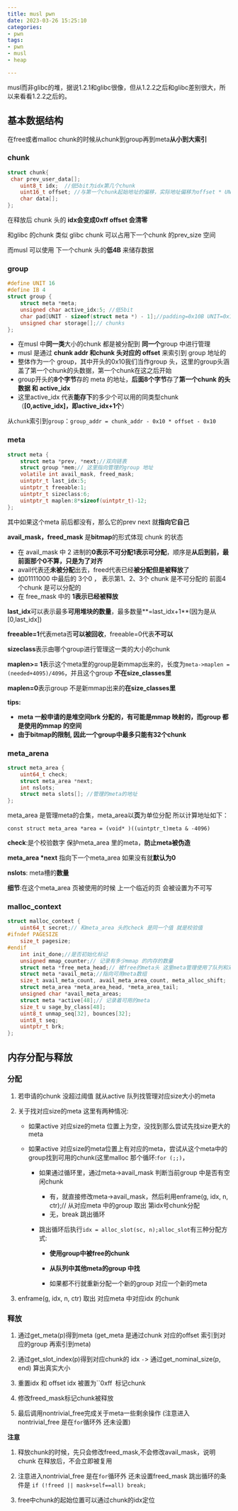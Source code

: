 ```yaml
---
title: musl pwn
date: 2023-03-26 15:25:10
categories: 
- pwn
tags: 
- pwn
- musl
- heap

---
```


musl而非glibc的堆，据说1.2.1和glibc很像，但从1.2.2之后和glibc差别很大，所以来看看1.2.2之后的。
<!--more-->

## 基本数据结构

在free或者malloc chunk的时候从chunk到group再到meta**从小到大索引**

### chunk

```c
struct chunk{
 char prev_user_data[];
    uint8_t idx;  //低5bit为idx第几个chunk
    uint16_t offset; //与第一个chunk起始地址的偏移，实际地址偏移为offset * UNIT,详细请看get_meta源码中得到group地址的而过程！ UNIT=0x10
    char data[];
};
```

在释放后 chunk 头的 **idx会变成0xff offset 会清零**

和glibc 的chunk 类似 glibc chunk 可以占用下一个chunk 的prev_size 空间

而musl 可以使用 下一个chunk 头的**低4B** 来储存数据

### group

```c
#define UNIT 16
#define IB 4
struct group {
    struct meta *meta;
    unsigned char active_idx:5; //低5bit
    char pad[UNIT - sizeof(struct meta *) - 1];//padding=0x10B UNIT=0x10
    unsigned char storage[];// chunks
};
```

- 在musl 中**同一类**大小的chunk 都是被分配到 **同一个**group 中进行管理
- musl 是通过 **chunk addr 和chunk 头对应的 offset** 来索引到 group 地址的
- 整体作为一个 group，其中开头的0x10我们当作group 头，这里的group头涵盖了第一个chunk的头数据，第一个chunk在这之后开始
- group开头的**8个字节**存的 meta 的地址，**后面8个字节**存了**第一个chunk 的头数据 和 active_idx**
- 这里active_idx 代表**能存下**的多少个可以用的同类型chunk（**[0,active_idx]，即active_idx+1个**）

从`chunk`索引到`group`：`group_addr = chunk_addr - 0x10 * offset - 0x10`

### meta

```c
struct meta {
    struct meta *prev, *next;//双向链表
    struct group *mem;// 这里指向管理的group 地址
    volatile int avail_mask, freed_mask;
    uintptr_t last_idx:5;
    uintptr_t freeable:1;
    uintptr_t sizeclass:6;
    uintptr_t maplen:8*sizeof(uintptr_t)-12;
};
```

其中如果这个meta 前后都没有，那么它的prev next 就**指向它自己**

**avail_mask，freed_mask** 是**bitmap**的形式体现 chunk 的状态

- 在 avail_mask 中 2 进制的**0表示不可分配1表示可分配**，顺序是**从后到前，最前面那个0不算，只是为了对齐**
- avail代表还**未被分配**出去，freed代表已经**被分配但是被释放**了
- 如01111000 中最后的 3个0 ， 表示第1、2、3个 chunk 是不可分配的 前面4个chunk 是可以分配的
- 在 free_mask 中的 **1表示已经被释放**

**last_idx**可以表示最多**可用堆块的数量**，最多数量**=last_idx+1**(因为是从[0,last_idx])

**freeable=1**代表meta否**可以被回收**，freeable=0代表**不可以**

**sizeclass**表示由哪个group进行管理这一类的大小的chunk

**maplen>= 1**表示这个meta里的group是新mmap出来的，长度为`meta->maplen = (needed+4095)/4096`，并且这个group **不在size_classes里**

**maplen=0**表示group 不是新mmap出来的**在size_classes里**

**tips:**

- **meta 一般申请的是堆空间brk 分配的，有可能是mmap 映射的，而group 都是使用的mmap 的空间**
- **由于bitmap的限制, 因此一个group中最多只能有32个chunk**

### meta_arena

```c
struct meta_area {
    uint64_t check;
    struct meta_area *next;
    int nslots;
    struct meta slots[]; //管理的meta的地址
};
```

meta_area 是管理meta的合集，meta_area以**页**为单位分配 所以计算地址如下：

`const struct meta_area *area = (void* )((uintptr_t)meta & -4096)`

**check**:是个校验数字 保护meta_area 里的meta，**防止meta被伪造**

**meta_area \*next** 指向下一个meta_area 如果没有就**默认为0**

**nslots**: meta槽的**数量**

**细节**:在这个meta_area 页被使用的时候 上一个临近的页 会被设置为不可写

### malloc_context

```c
struct malloc_context {
    uint64_t secret;// 和meta_area 头的check 是同一个值 就是校验值
#ifndef PAGESIZE
    size_t pagesize;
#endif
    int init_done;//是否初始化标记
    unsigned mmap_counter;// 记录有多少mmap 的内存的数量
    struct meta *free_meta_head;// 被free的meta头 这里meta管理使用了队列和双向循环链表
    struct meta *avail_meta;//指向可用meta数组
    size_t avail_meta_count, avail_meta_area_count, meta_alloc_shift;
    struct meta_area *meta_area_head, *meta_area_tail;
    unsigned char *avail_meta_areas;
    struct meta *active[48];// 记录着可用的meta
    size_t u sage_by_class[48];
    uint8_t unmap_seq[32], bounces[32];
    uint8_t seq;
    uintptr_t brk;
};
```

## 内存分配与释放

### 分配

1. 若申请的chunk 没超过阈值 就从active 队列找管理对应size大小的meta

2. 关于找对应size的meta 这里有两种情况:

    - 如果active 对应size的meta 位置上为空，没找到那么尝试先找size更大的meta

    - 如果active 对应size的meta位置上有对应的meta，尝试从这个meta中的group找到可用的chunk(这里malloc 那个循环:`for (;;)`，

        - 如果通过循环里，通过meta->avail_mask 判断当前group 中是否有空闲chunk
            - 有，就直接修改meta->avail_mask，然后利用enframe(g, idx, n, ctr);// 从对应meta 中的group 取出 第idx号chunk分配
            - 无，break 跳出循环

        - 跳出循环后执行`idx = alloc_slot(sc, n);alloc_slot`有三种分配方式:

            - **使用group中被free的chunk**

            - **从队列中其他meta的group 中找**

            - 如果都不行就重新分配一个新的group 对应一个新的meta

3. enframe(g, idx, n, ctr) 取出 对应meta 中对应idx 的chunk

### 释放

1. 通过get_meta(p)得到meta (get_meta 是通过chunk 对应的offset 索引到对应的group 再索引到meta) 

2. 通过get_slot_index(p)得到对应chunk的 idx ``-``> 通过get_nominal_size(p, end) 算出真实大小

3. 重置idx 和 offset idx 被置为``0xff` `标记chunk

4. 修改freed_mask标记chunk被释放

5. 最后调用nontrivial_free完成关于meta一些剩余操作 (注意进入nontrivial_free 是在``for``循环外 还未设置)

**注意**

1. 释放chunk的时候，先只会修改freed_mask,不会修改avail_mask，说明chunk 在释放后，不会立即被复用
2. 注意进入nontrivial_free 是在``for``循环外 还未设置freed_mask 跳出循环的条件是  `if (!freed || mask+self==all) break;`

3. free中chunk的起始位置可以通过chunk的idx定位
